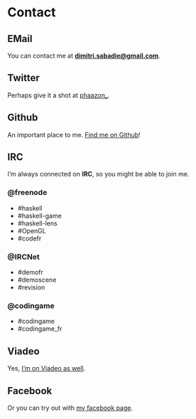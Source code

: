 # Contact

## EMail

You can contact me at **dimitri.sabadie@gmail.com**.

## Twitter

Perhaps give it a shot at [phaazon_](https://twitter.com/phaazon_).

## Github

An important place to me. [Find me on Github](https://github.com/phaazon)!

## IRC

I’m always connected on **IRC**, so you might be able to join me.

### @freenode

- \#haskell
- \#haskell-game
- \#haskell-lens
- \#OpenGL
- \#codefr

### @IRCNet

- \#demofr
- \#demoscene
- \#revision

### @codingame

- \#codingame
- \#codingame_fr

## Viadeo

Yes, [I’m on Viadeo as well](http://www.viadeo.com/profile/0026v58027mqd8v/).

## Facebook

Or you can try out with
[my facebook page](https://www.facebook.com/dev.skypers).
